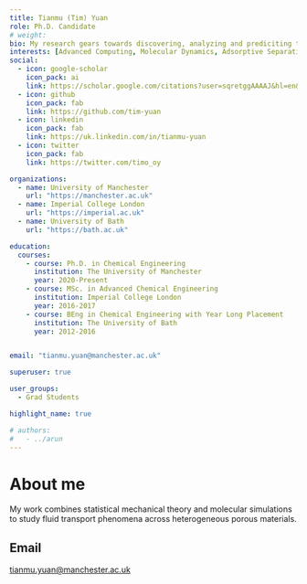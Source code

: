 ```yaml
---
title: Tianmu (Tim) Yuan
role: Ph.D. Candidate
# weight: 
bio: My research gears towards discovering, analyzing and prediciting the properties of nanoporous materials towards employing them for energy efficient separations via adsorption.
interests: [Advanced Computing, Molecular Dynamics, Adsorptive Separations, Statistical Mechanics]
social:
  - icon: google-scholar
    icon_pack: ai
    link: https://scholar.google.com/citations?user=sqretggAAAAJ&hl=en&oi=ao
  - icon: github
    icon_pack: fab
    link: https://github.com/tim-yuan
  - icon: linkedin
    icon_pack: fab
    link: https://uk.linkedin.com/in/tianmu-yuan
  - icon: twitter
    icon_pack: fab
    link: https://twitter.com/timo_oy

organizations:
  - name: University of Manchester
    url: "https://manchester.ac.uk"
  - name: Imperial College London
    url: "https://imperial.ac.uk" 
  - name: University of Bath
    url: "https://bath.ac.uk"

education:
  courses:
    - course: Ph.D. in Chemical Engineering
      institution: The University of Manchester
      year: 2020-Present
    - course: MSc. in Advanced Chemical Engineering
      institution: Imperial College London
      year: 2016-2017
    - course: BEng in Chemical Engineering with Year Long Placement
      institution: The University of Bath
      year: 2012-2016


email: "tianmu.yuan@manchester.ac.uk"

superuser: true

user_groups:
  - Grad Students

highlight_name: true

# authors:
#   - ../arun
---
```

# About me
My work combines statistical mechanical theory and molecular simulations to study fluid transport phenomena across heterogeneous porous materials. 
## Email
tianmu.yuan@manchester.ac.uk
